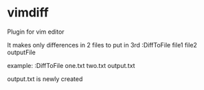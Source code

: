# vimdiff
Plugin for vim editor

It makes only differences in 2 files to put in 3rd
:DiffToFile file1 file2 outputFile

example:
:DiffToFile one.txt two.txt output.txt 

output.txt is newly created
